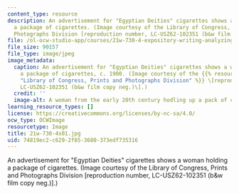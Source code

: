 ```yaml
---
content_type: resource
description: An advertisement for "Egyptian Deities" cigarettes shows a woman holding
  a package of cigarettes. (Image courtesy of the Library of Congress, Prints and
  Photographs Division [reproduction number, LC-USZ62-102351 (b&w film copy neg.)].)
file: /ol-ocw-studio-app/courses/21w-730-4-expository-writing-analyzing-mass-media-spring-2001/74819ec2c6292f853680373edf735316_21w-730-4s01.jpg
file_size: 90157
file_type: image/jpeg
image_metadata:
  caption: An advertisement for "Egyptian Deities" cigarettes shows a woman holding
    a package of cigarettes, c. 1900. (Image courtesy of the {{% resource_link "a94eeb1f-7ede-4e70-a8d4-821bde7e8cb7"
    "Library of Congress, Prints and Photographs Division" %}} \[reproduction number,
    LC-USZ62-102351 (b&w film copy neg.)\].)
  credit: ''
  image-alt: A woman from the early 20th century hodling up a pack of cigarettes
learning_resource_types: []
license: https://creativecommons.org/licenses/by-nc-sa/4.0/
ocw_type: OCWImage
resourcetype: Image
title: 21w-730-4s01.jpg
uid: 74819ec2-c629-2f85-3680-373edf735316
---
```

An advertisement for "Egyptian Deities" cigarettes shows a woman holding a package of cigarettes. (Image courtesy of the Library of Congress, Prints and Photographs Division [reproduction number, LC-USZ62-102351 (b&w film copy neg.)].)
